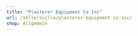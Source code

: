 ```yaml
---
title: "Plasterer Equipment Co Inc"
url: /sellersville/plasterer-equipment-co-inc/
shop: Allgemein
---
```

